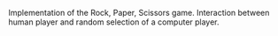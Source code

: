 Implementation of the Rock, Paper, Scissors game.
Interaction between human player and random selection of a computer player.
